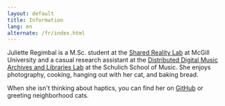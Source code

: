 ```yaml
---
layout: default
title: Information
lang: en
alternate: /fr/index.html
---
```


Juliette Regimbal is a M.Sc. student at the [Shared Reality Lab](https://srl.mcgill.ca) at McGill University and
a casual research assistant at the [Distributed Digital Music Archives and Libraries Lab](https://ddmal.music.mcgill.ca/)
at the Schulich School of Music.
She enjoys photography, cooking, hanging out with her cat, and baking bread.

When she isn't thinking about haptics, you can find her on [GitHub](https://github.com/JRegimbal) or greeting neighborhood cats.
